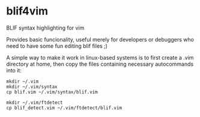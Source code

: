 # blif4vim
BLIF syntax highlighting for vim

Provides basic funcionality, useful merely for developers or debuggers who need to have some fun editing blif files ;)

A simple way to make it work in linux-based systems is to first create a .vim directory at home, then copy the files containing necessary autocommands into it: 

```
mkdir ~/.vim
mkdir ~/.vim/syntax
cp blif.vim ~/.vim/syntax/blif.vim

mkdir ~/.vim/ftdetect
cp blif_detect.vim ~/.vim/ftdetect/blif.vim
```
